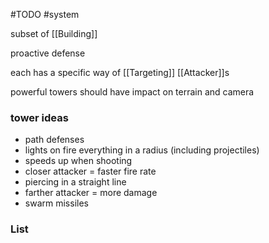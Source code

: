 #TODO 
#system 

subset of [[Building]]

proactive defense

each has a specific way of [[Targeting]] [[Attacker]]s

powerful towers should have impact on terrain and camera

### tower ideas
- path defenses
- lights on fire everything in a radius (including projectiles)
- speeds up when shooting
- closer attacker = faster fire rate
- piercing in a straight line
- farther attacker = more damage
- swarm missiles

### List
